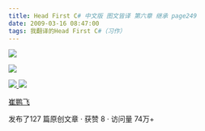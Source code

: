 ```yaml
---
title: Head First C# 中文版 图文皆译 第六章 继承 page249
date: 2009-03-16 08:47:00
tags: 我翻译的Head First C#（习作）
---
```

![](https://p-blog.csdn.net/images/p_blog_csdn_net/cuipengfei1/EntryImages/20090316/2009-03-16_08-23-22.jpg)

![](https://p-blog.csdn.net/images/p_blog_csdn_net/cuipengfei1/EntryImages/20090316/2009-03-16_08-35-38.jpg)



[ ![](https://profile.csdnimg.cn/5/2/5/3_cuipengfei1)
![](https://g.csdnimg.cn/static/user-reg-year/1x/11.png)
](https://blog.csdn.net/cuipengfei1)

[ 崔鹏飞 ](https://blog.csdn.net/cuipengfei1)

发布了127 篇原创文章  ·  获赞 8  ·  访问量 74万+

